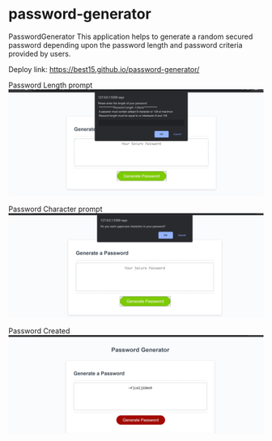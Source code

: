 # password-generator
PasswordGenerator
This application helps to generate a random secured password depending upon the password length and password criteria provided by users.

Deploy link:  https://best15.github.io/password-generator/

Password Length prompt
![passwordgenerator](./Assests/Images/passwordlength.jpg)

Password Character prompt
![passwordgenerator](./Assests/Images/passwordcharactertypes.jpg)

Password Created
![passwordgenerator](./Assests/Images/passwordcreated.jpg)